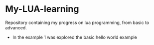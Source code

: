 # My-LUA-learning
Repository containing my progress on lua programming, from basic to advanced.

- In the example 1 was explored the basic hello world example
